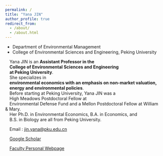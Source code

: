 ```yaml
---
permalink: /
title: "Yana JIN"
author_profile: true
redirect_from: 
  - /about/
  - /about.html
---
```

* Department of Environmental Management  
* College of Environmental Sciences and Engineering, Peking University


&emsp;Yana JIN is an **Assistant Professor in the <br>&emsp;College of Environmental Sciences and Engineering <br>&emsp;at Peking University**. 
<br/>&emsp;She specializes in <br>&emsp;**environmental economics with an emphasis on non-market valuation, <br>&emsp;energy and environmental policies**. 
<br/>&emsp;Before starting at Peking University, Yana JIN was a <br>&emsp;High Meadows Postdoctoral Fellow at <br>&emsp;Environmental Defense Fund and a Mellon Postdoctoral Fellow at William & Mary. <br>&emsp;Her Ph.D. in Environmental Economics, B.A. in Economics, and <br>&emsp;B.S. in Biology are all from Peking University.

&emsp;Email : jin.yana@pku.edu.cn

&emsp;[Google Scholar](bit.ly/32Oh18g)

&emsp;[Faculty Personal Webpage](http://scholar.pku.edu.cn/yjin/home)


